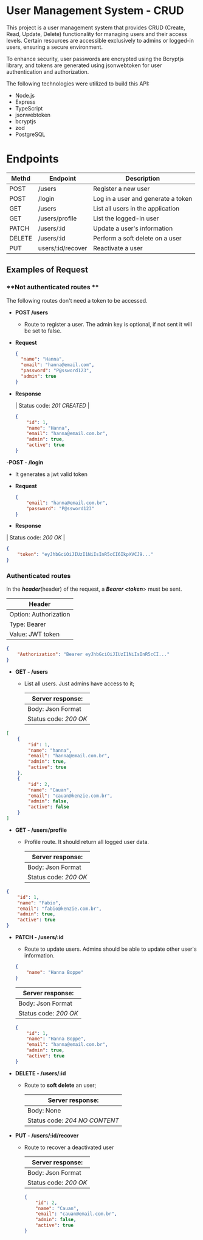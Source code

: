 # User Management System - CRUD

This project is a user management system that provides CRUD (Create, Read, Update, Delete) functionality for managing users and their access levels. Certain resources are accessible exclusively to admins or logged-in users, ensuring a secure environment.

To enhance security, user passwords are encrypted using the Bcryptjs library, and tokens are generated using jsonwebtoken for user authentication and authorization.

The following technologies were utilized to build this API:

- Node.js
- Express
- TypeScript
- jsonwebtoken
- bcryptjs
- zod
- PostgreSQL

# Endpoints

| Methd | Endpoint | Description |
| - | - | - |
| POST | /users | Register a new user |
| POST | /login | Log in a user and generate a token |
| GET  | /users | List all users in the application |
| GET  | /users/profile | List the logged-in user | 
| PATCH | /users/:id | Update a user's information | 
| DELETE | /users/:id | Perform a soft delete on a user | 
| PUT | users/:id/recover | Reactivate a user | 


## **Examples of Request**

### **Not authenticated routes **

The following routes don't need a token to be accessed.

-   **POST /users**

    - Route to register a user. The admin key is optional, if not sent it will be set to false.

- **Request**
    
  ```json
  {
    "name": "Hanna",
    "email": "hanna@email.com",
    "password": "P@ssword123",
    "admin": true
  }
  ```
        
- **Response**

  | Status code: _201 CREATED_ |

  ```json
  {
      "id": 1,
      "name": "Hanna",
      "email": "hanna@email.com.br",
      "admin": true,
      "active": true
  }
  ```

-**POST - /login**

   - It generates a jwt valid token
    
- **Request**

  ```json
  {
      "email": "hanna@email.com.br",
      "password": "P@ssword123"
  }
  ```
 - **Response**

 | Status code: _200 OK_ |

  ```json
  {
      "token": "eyJhbGciOiJIUzI1NiIsInR5cCI6IkpXVCJ9..."
  }
  ```

### **Authenticated routes**

In the **_header_**(header) of the request, a **_Bearer &lt;token_**&gt; must be sent.

| Header                |
| --------------------- |
| Option: Authorization |
| Type: Bearer          |
| Value: JWT token      |

  ```json
  {
      "Authorization": "Bearer eyJhbGciOiJIUzI1NiIsInR5cCI..."
  }
  ```

-   **GET - /users**

    -   List all users. Just admins have access to it;

        | Server response: |
        | --------------------- |
        | Body: Json Format    |
        | Status code: _200 OK_ |

  ```json
  [
      {
          "id": 1,
          "name": "hanna",
          "email": "hanna@email.com.br",
          "admin": true,
          "active": true
      },
      {
          "id": 2,
          "name": "Cauan",
          "email": "cauan@kenzie.com.br",
          "admin": false,
          "active": false
      }
  ]
  ```

-   **GET - /users/profile**

    -   Profile route. It should return all logged user data.

        | Server response: |
        | --------------------- |
        | Body: Json Format    |
        | Status code: _200 OK_ |

  ```json
  {
      "id": 1,
      "name": "Fabio",
      "email": "fabio@kenzie.com.br",
      "admin": true,
      "active": true
  }
  ```

-   **PATCH - /users/:id**

    -   Route to update users. Admins should be able to update other user's information.

    ```json
    {
        "name": "Hanna Boppe"
    }
    ```

      | Server response: |
      | --------------------- |
      | Body: Json Format  |
      | Status code: _200 OK_ |

    ```json
    {
        "id": 1,
        "name": "Hanna Boppe",
        "email": "hanna@email.com.br",
        "admin": true,
        "active": true
    }
    ```

-   **DELETE - /users/:id**

    -   Route to **soft delete** an user;

        | Server response: |
        | --------------------- |
        | Body: None |
        | Status code: _204 NO CONTENT_ |


-   **PUT - /users/:id/recover**

    -   Route to recover a deactivated user

        | Server response: |
        | --------------------- |
        | Body: Json Format    |
        | Status code: _200 OK_ |

        ```json
        {
            "id": 2,
            "name": "Cauan",
            "email": "cauan@email.com.br",
            "admin": false,
            "active": true
        }
        ```
